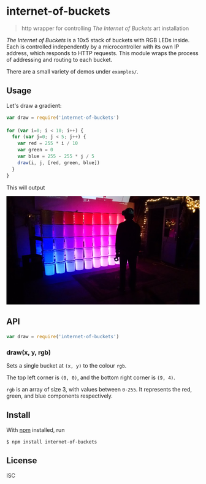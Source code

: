 # internet-of-buckets

> http wrapper for controlling *The Internet of Buckets* art installation

*The Internet of Buckets* is a 10x5 stack of buckets with RGB LEDs inside. Each
is controlled independently by a microcontroller with its own IP address, which
responds to HTTP requests. This module wraps the process of addressing and
routing to each bucket.

There are a small variety of demos under `examples/`.

## Usage

Let's draw a gradient:

```js
var draw = require('internet-of-buckets')

for (var i=0; i < 10; i++) {
  for (var j=0; j < 5; j++) {
    var red = 255 * i / 10
    var green = 0
    var blue = 255 - 255 * j / 5
    draw(i, j, [red, green, blue])
  }
}
```

This will output

<img src="gradient.jpg"/>

## API

```js
var draw = require('internet-of-buckets')
```

### draw(x, y, rgb)

Sets a single bucket at `(x, y)` to the colour `rgb`.

The top left corner is `(0, 0)`, and the bottom right corner is `(9, 4)`.

`rgb` is an array of size 3, with values between `0-255`. It represents the red,
green, and blue components respectively.


## Install

With [npm](https://npmjs.org/) installed, run

```
$ npm install internet-of-buckets
```

## License

ISC

